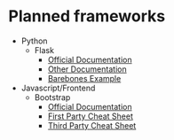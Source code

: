 # Planned frameworks
- Python
  - Flask
    - [Official Documentation](https://flask.palletsprojects.com/en/2.0.x/)
    - [Other Documentation](https://blog.miguelgrinberg.com/post/the-flask-mega-tutorial-part-i-hello-world)
    - [Barebones Example](https://gitlab.com/jaredamcdon/python-projects/-/tree/master/stock-analytics/src/flask_app)
- Javascript/Frontend
  - Bootstrap
    - [Official Documentation](https://getbootstrap.com/docs/5.1/getting-started/introduction/)
    - [First Party Cheat Sheet](https://getbootstrap.com/docs/5.1/examples/cheatsheet/)
    - [Third Party Cheat Sheet](https://bootstrap-cheatsheet.themeselection.com/)
